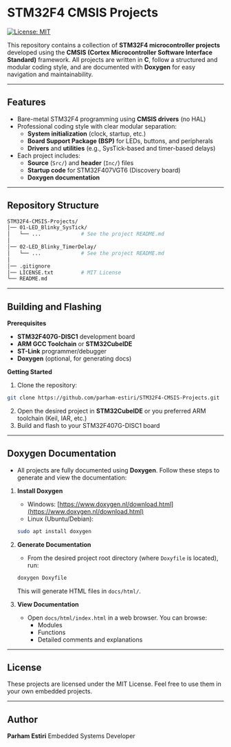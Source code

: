 # STM32F4 CMSIS Projects

[![License: MIT](https://img.shields.io/badge/License-MIT-yellow.svg)](LICENSE.txt)

This repository contains a collection of **STM32F4 microcontroller projects** developed using the **CMSIS (Cortex Microcontroller Software Interface Standard)** framework.
All projects are written in **C**, follow a structured and modular coding style, and are documented with **Doxygen** for easy navigation and maintainability.

---
## Features
- Bare-metal STM32F4 programming using **CMSIS drivers** (no HAL)
- Professional coding style with clear modular separation:
    - **System initialization** (clock, startup, etc.)
    - **Board Support Package (BSP)** for LEDs, buttons, and peripherals
    - **Drivers** and **utilities** (e.g., SysTick-based and timer-based delays)
- Each project includes:
    - **Source** (`Src/`) and **header** (`Inc/`) files
    - **Startup code** for STM32F407VGT6 (Discovery board)
    - **Doxygen documentation**

---
## Repository Structure
``` bash
STM32F4-CMSIS-Projects/
│── 01-LED_Blinky_SysTick/
│   └── ...             # See the project README.md
│
│── 02-LED_Blinky_TimerDelay/
│   └── ...             # See the project README.md
│
│── .gitignore
│── LICENSE.txt         # MIT License
└── README.md
```

---
## Building and Flashing
**Prerequisites**
  - **STM32F407G-DISC1** development board
  - **ARM GCC Toolchain** or **STM32CubeIDE**
  - **ST-Link** programmer/debugger
  - **Doxygen** (optional, for generating docs)

**Getting Started**
1. Clone the repository:
```bash
git clone https://github.com/parham-estiri/STM32F4-CMSIS-Projects.git
```
2. Open the desired project in **STM32CubeIDE** or you preferred ARM toolchain (Keil, IAR, etc.)
3. Build and flash to your STM32F407G-DISC1 board

---
## Doxygen Documentation
- All projects are fully documented using **Doxygen**. Follow these steps to generate and view the documentation:
1. **Install Doxygen**
    - Windows: [https://www.doxygen.nl/download.html](https://www.doxygen.nl/download.html)
    - Linux (Ubuntu/Debian):
    ```bash
    sudo apt install doxygen
    ```

2. **Generate Documentation**
    - From the desired project root directory (where `Doxyfile` is located), run:
    ```bash
    doxygen Doxyfile
    ```
    This will generate HTML files in `docs/html/`.

3. **View Documentation**
    - Open `docs/html/index.html` in a web browser. You can browse:
      - Modules
      - Functions
      - Detailed comments and explanations

---
## License
These projects are licensed under the MIT License.
Feel free to use them in your own embedded projects.

---
## Author
**Parham Estiri**
Embedded Systems Developer